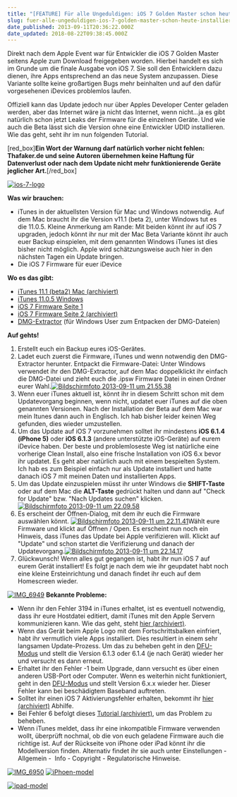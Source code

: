 ```yaml
---
title: "[FEATURE] Für alle Ungeduldigen: iOS 7 Golden Master schon heute installieren"
slug: fuer-alle-ungeduldigen-ios-7-golden-master-schon-heute-installieren
date_published: 2013-09-11T20:36:22.000Z
date_updated: 2018-08-22T09:38:45.000Z
---
```


Direkt nach dem Apple Event war für Entwickler die iOS 7 Golden Master seitens Apple zum Download freigegeben worden. Hierbei handelt es sich im Grunde um die finale Ausgabe von iOS 7. Sie soll den Entwicklern dazu dienen, ihre Apps entsprechend an das neue System anzupassen. Diese Variante sollte keine großartigen Bugs mehr beinhalten und auf den dafür vorgesehenen iDevices problemlos laufen.

Offiziell kann das Update jedoch nur über Apples Developer Center geladen werden, aber das Internet wäre ja nicht das Internet, wenn nicht...ja es gibt natürlich schon jetzt Leaks der Firmware für die einzelnen Geräte. Und wie auch die Beta lässt sich die Version ohne eine Entwickler UDID installieren. Wie das geht, seht ihr im nun folgenden Tutorial.

[red_box]**Ein Wort der Warnung darf natürlich vorher nicht fehlen: Thafaker.de und seine Autoren übernehmen keine Haftung für Datenverlust oder nach dem Update nicht mehr funktionierende Geräte jeglicher Art.**[/red_box]

[![ios-7-logo](//picdump.thafaker.de/2013/09/ios-7-logo-100x100.png)](__GHOST_URL__/fuer-alle-ungeduldigen-ios-7-golden-master-schon-heute-installieren/ios-7-logo/)

**Was wir brauchen:**

- iTunes in der aktuellsten Version für Mac und Windows notwendig. Auf dem Mac braucht ihr die Version v11.1 (beta 2), unter Windows tut es die 11.0.5. Kleine Anmerkung am Rande: Mit beiden könnt ihr auf iOS 7 upgraden, jedoch könnt ihr nur mit der Mac Beta Variante könnt ihr auch euer Backup einspielen, mit dem genannten Windows iTunes ist dies bisher nicht möglich. Apple wird schätzungsweise auch hier in den nächsten Tagen ein Update bringen.
- Die iOS 7 Firmware für euer iDevice

**Wo es das gibt:**
- [iTunes 11.1 (beta2) Mac (archiviert)](http://web.archive.org/web/20250905094406/https://mega.co.nz/)
- [iTunes 11.0.5 Windows](http://www.apple.com/de/itunes/)
- [iOS 7 Firmware Seite 1](http://weblogit.net/ios-firmware/)
- [iOS 7 Firmware Seite 2 (archiviert)](http://web.archive.org/web/20130912235021/http://www.jailbreakiosx.com:80/download-ios-7-gm-11a465-firmware/)
- [DMG-Extractor](http://www.reincubate.com/res/labs/dmge/dmge-latest.exe) (für Windows User zum Entpacken der DMG-Dateien)

**Auf gehts!**
1. Erstellt euch ein Backup eures iOS-Gerätes.
2. Ladet euch zuerst die Firmware, iTunes und wenn notwendig den DMG-Extractor herunter. Entpackt die Firmware-Datei: Unter Windows verwendet ihr den DMG-Extractor, auf dem Mac doppelklickt ihr einfach die DMG-Datei und zieht euch die .ipsw Firmware Datei in einen Ordner eurer Wahl.[![Bildschirmfoto 2013-09-11 um 21.55.38](//picdump.thafaker.de/2013/09/Bildschirmfoto-2013-09-11-um-21.55.38-580x339.png)](__GHOST_URL__/fuer-alle-ungeduldigen-ios-7-golden-master-schon-heute-installieren/bildschirmfoto-2013-09-11-um-21-55-38/)
3. Wenn euer iTunes aktuell ist, könnt ihr in diesem Schritt schon mit dem Updatevorgang beginnen, wenn nicht, updatet euer iTunes auf die oben genannten Versionen. Nach der Installation der Beta auf dem Mac war mein Itunes dann auch in Englisch. Ich hab bisher leider keinen Weg gefunden, dies wieder umzustellen.
4. Um das Update auf iOS 7 vorzunehmen solltet ihr mindestens **iOS 6.1.4 (iPhone 5)** oder **iOS 6.1.3** (andere unterstützte iOS-Geräte) auf eurem iDevice haben. Der beste und problemloseste Weg ist natürliche eine vorherige Clean Install, also eine frische Installation von iOS 6.x bevor ihr updatet. Es geht aber natürlich auch mit einem bespielten System. Ich hab es zum Beispiel einfach nur als Update installiert und hatte danach iOS 7 mit meinen Daten und installierten Apps.
5. Um das Update einzuspielen müsst ihr unter Windows die **SHIFT-Taste** oder auf dem Mac die **ALT-Taste** gedrückt halten und dann auf "Check for Update" bzw. "Nach Updates suchen" klicken. [![Bildschirmfoto 2013-09-11 um 22.09.58](//picdump.thafaker.de/2013/09/Bildschirmfoto-2013-09-11-um-22.09.58.png)](__GHOST_URL__/fuer-alle-ungeduldigen-ios-7-golden-master-schon-heute-installieren/bildschirmfoto-2013-09-11-um-22-09-58/)
6. Es erscheint der Öffnen-Dialog, mit dem ihr euch die Firmware auswählen könnt. [![Bildschirmfoto 2013-09-11 um 22.11.41](//picdump.thafaker.de/2013/09/Bildschirmfoto-2013-09-11-um-22.11.41-580x232.png)](__GHOST_URL__/fuer-alle-ungeduldigen-ios-7-golden-master-schon-heute-installieren/bildschirmfoto-2013-09-11-um-22-11-41/)Wählt eure Firmware und klickt auf Öffnen / Open. Es erscheint nun noch ein Hinweis, dass iTunes das Update bei Apple verifizieren will. Klickt auf "Update" und schon startet die Verifizierung und danach der Updatevorgang.[![Bildschirmfoto 2013-09-11 um 22.14.17](//picdump.thafaker.de/2013/09/Bildschirmfoto-2013-09-11-um-22.14.17-580x266.png)](__GHOST_URL__/fuer-alle-ungeduldigen-ios-7-golden-master-schon-heute-installieren/bildschirmfoto-2013-09-11-um-22-14-17/)
7. Glückwunsch! Wenn alles gut gegangen ist, habt ihr nun iOS 7 auf eurem Gerät installiert! Es folgt je nach dem wie ihr geupdatet habt noch eine kleine Ersteinrichtung und danach findet ihr euch auf dem Homescreen wieder.

[![IMG_6949](//picdump.thafaker.de/2013/09/IMG_6949-326x580.png)](__GHOST_URL__/fuer-alle-ungeduldigen-ios-7-golden-master-schon-heute-installieren/img_6949/)
**Bekannte Probleme:**

- Wenn ihr den Fehler 3194 in iTunes erhaltet, ist es eventuell notwendig, dass ihr eure Hostdatei editiert, damit iTunes mit den Apple Servern kommunizieren kann. Wie das geht, steht [hier (archiviert)](http://web.archive.org/web/20130922052500/http://www.jailbreakiosx.com:80/fix-3194-error/).
- Wenn das Gerät beim Apple Logo mit dem Fortschrittsbalken einfriert, habt ihr vermutlich viele Apps installiert. Dies resultiert in einem sehr langsamen Update-Prozess. Um das zu beheben geht in den [DFU-Modus](__GHOST_URL__/wie-komme-ich-in-den-dfu-mode-iphone-ipod-touch/) und stellt die Version 6.1.3 oder 6.1.4 (je nach Gerät) wieder her und versucht es dann erneut.
- Erhaltet ihr den Fehler -1 beim Upgrade, dann versucht es über einen anderen USB-Port oder Computer. Wenn es weiterhin nicht funktioniert, geht in den [DFU-Modus](__GHOST_URL__/wie-komme-ich-in-den-dfu-mode-iphone-ipod-touch/) und stellt Version 6.x.x wieder her. Dieser Fehler kann bei beschädigtem Baseband auftreten.
- Solltet ihr einen iOS 7 Aktivierungsfehler erhalten, bekommt ihr [hier (archiviert)](http://web.archive.org/web/20130712034425/http://www.jailbreakiosx.com:80/itunes-activation-error/) Abhilfe.
- Bei Fehler 6 befolgt dieses [Tutorial (archiviert)](http://web.archive.org/web/20130909155131/http://www.jailbreakiosx.com:80/how-to-fix-itunes-unknown-error-6/), um das Problem zu beheben.
- Wenn iTunes meldet, dass ihr eine inkompatible Firmware verwenden wollt, überprüft nochmal, ob die von euch geladene Firmware auch die richtige ist. Auf der Rückseite von iPhone oder iPad könnt ihr die Modellversion finden. Alternativ findet ihr sie auch unter Einstellungen - Allgemein -  Info - Copyright - Regulatorische Hinweise.

[![IMG_6950](//picdump.thafaker.de/2013/09/IMG_6950-326x580.png)](__GHOST_URL__/fuer-alle-ungeduldigen-ios-7-golden-master-schon-heute-installieren/img_6950/)
[![iPhoen-model](//picdump.thafaker.de/2013/09/iPhoen-model.png)](__GHOST_URL__/fuer-alle-ungeduldigen-ios-7-golden-master-schon-heute-installieren/iphoen-model/)

[![ipad-model](//picdump.thafaker.de/2013/09/ipad-model.jpg)](__GHOST_URL__/fuer-alle-ungeduldigen-ios-7-golden-master-schon-heute-installieren/ipad-model/)
